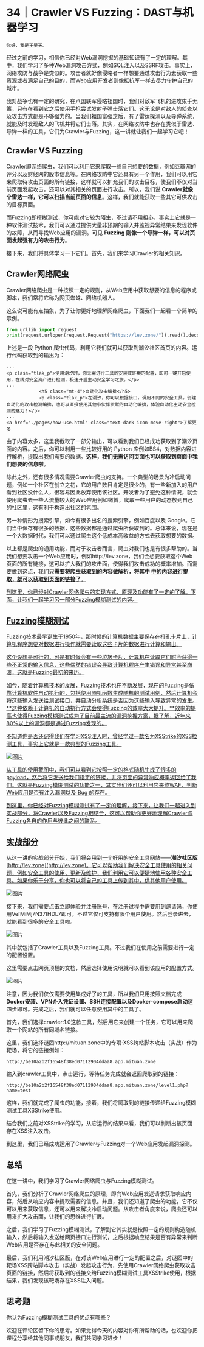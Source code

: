 # 34｜Crawler VS Fuzzing：DAST与机器学习

    你好，我是王昊天。

经过之前的学习，相信你已经对Web漏洞挖掘的基础知识有了一定的理解。其中，我们学习了多种Web漏洞攻击方式，例如SQL注入以及SSRF攻击。事实上，网络攻防与战争是类似的。攻击者就好像侵略者一样想要通过攻击行为去获取一些资源或者满足自己的目的，而Web应用开发者则像抵抗军一样去尽力守护自己的城市。

我对战争也有一定的研究，在八国联军侵略祖国时，我们对敌军飞机的进攻束手无策，只有在看到它之后使用手枪尝试发射子弹击落它们。这无论是对敌人的侦查以及攻击方式都是不够强力的。当我们祖国富强之后，有了雷达探测以及导弹系统，就能及时发现敌人的飞机并将它们击落。其实，在网络攻防中也存在类似于雷达、导弹一样的工具，它们为Crawler与Fuzzing，这一讲就让我们一起学习它吧！

## Crawler VS Fuzzing

Crawler即网络爬虫，我们可以利用它来爬取一些自己想要的数据，例如豆瓣网的评分以及财经网的股市信息等。在网络攻防中它还具有另一个作用，我们可以用它来爬取待攻击页面的所有链接，这样就可以扩充我们的攻击目标，使我们不仅对当前页面发起攻击，还可以对其相关的页面进行攻击。所以，我们说 **Crawler就像个雷达一样，它可以扫描当前页面的信息**。这样，我们就能获取一些其它可供攻击的目标页面。

而Fuzzing即模糊测试，你可能对它较为陌生，不过请不用担心，事实上它就是一种软件测试技术，我们可以通过提供大量非预期的输入并监视异常结果来发现软件的故障，从而寻找Web应用的漏洞。可见 **Fuzzing 则像一个导弹一样，可以对页面发起强有力的攻击行为**。

接下来，我们将具体学习一下它们。首先，我们来学习Crawler的相关知识。

## Crawler网络爬虫

Crawler网络爬虫是一种按照一定的规则，从Web应用中获取想要的信息的程序或脚本，我们常将它称为网页蜘蛛、网络机器人。

这么说可能有点抽象，为了让你更好地理解网络爬虫，下面我们一起看一个简单的示例。

```python
from urllib import request
print(request.urlopen(request.Request("https://lev.zone/")).read().decode("utf-8"))

```

上述是一段 Python 爬虫代码，利用它我们就可以获取到潮汐社区首页的内容。运行代码获取到的输出为：

```plain
...
<p class="tlak_p">使用潮汐时，你无需进行工具的安装或环境的配置，即可一键开启使用，在线对安全资产进行检测，极速开启主动安全学习之旅。</p>
...
            <h5 class="mt-4">自动化攻击编排</h5>
            <p class="tlak_p">在潮汐，你可以根据接口，调用不同的安全工具，创建自动化的攻击检测编排，也可以直接使用其他小伙伴贡献的自动化编排，体验自动化主动安全检测的魅力！</p>
...
<a href="./pages/how-use.html" class="text-dark icon-move-right">了解更多

```

由于内容太多，这里我截取了一部分输出，可以看到我们已经成功获取到了潮汐页面的内容。之后，你可以利用一些比较好用的 Python 库例如BS4，对数据内容进行解析，提取出我们需要的数据。**这样，我们无需访问页面也可以获取到页面中我们想要的信息啦**。

除此之外，还有很多情况需要Crawler爬虫的支持。一个典型的场景为冷启动问题，例如一个社区在创立之初，它的用户数目肯定是很少的，有一些新加入的用户看到社区没什么人，很容易因此放弃使用该社区。开发者为了避免这种情况，就会使用爬虫去一些人流量较大的Web应用例如微博，爬取一些用户的动态放到自己的社区里，这有利于构造出社区的氛围。

另一种情形为搜索引擎，如今有很多出名的搜索引擎，例如百度以及 Google。它们当中保存有很多的数据，这些数据都是通过爬虫所获取到的。总体来说，现在是一个大数据时代，我们可以通过爬虫这个低成本高收益的方式去获取想要的数据。

以上都是爬虫的通用功能，而对于攻击者而言，爬虫对我们也是有很多帮助的。当我们想要攻击一个Web应用时，例如http://lev.zone，我们会想要获取这个Web页面的所有链接，这可以扩大我们的攻击面，使得我们攻击成功的概率增加。而需要做到这点，我们**只需要将爬虫获取到的内容做解析，将其中 <a href=“xxx”> 中的内容进行提取，就可以获取到页面的链接了**。

到这里，你已经对Crawler网络爬虫的实现方式、原理及功能有了一定的了解。下面，让我们一起学习另一部分Fuzzing模糊测试的内容。

## Fuzzing模糊测试

Fuzzing技术最早诞生于1950年，那时候的计算机数据主要保存在打孔卡片上，计算机程序想要对数据进行操作就需要读取这些卡片的数据进行计算和输出。

这个设想是可行的，可是有时候会有一些垃圾卡片，计算机在读取它们时会获得一些不正常的输入信息，这些偶然的错误会导致计算机程序产生错误和异常甚至崩溃，这就是Fuzzing最初的来历。

如今，随着计算机技术的发展，Fuzzing技术也在不断发展，现在的Fuzzing是依靠计算机软件自动执行的，包括使用随机函数生成随机的测试用例，然后计算机会将这些输入发送给测试接口，并自动分析系统是否因为这些输入导致异常的发生。**这种依赖于计算机的自动执行方式会使得Fuzzing的效率大大提升。**效率的提高也使得Fuzzing模糊测试成为了目前最主流的漏洞挖掘方案，据了解，近年来80%以上的漏洞都是通过Fuzzing发现的。

不知道你是否还记得我们在学习XSS注入时，曾经学过一款名为XSStrike的XSS检测工具，事实上它就是一款典型的Fuzzing工具。

![图片](https://static001.geekbang.org/resource/image/8a/64/8a63d2258f7ca226a2edcc51d3255f64.png?wh=1111x675)

从工具的使用截图中，我们可以看到它按照一定的格式随机生成了很多的payload，然后将它发送给我们指定的链接，并将页面的异常响应概率返回给了我们。这就是Fuzzing模糊测试的功能之一，其实我们还可以利用它来绕WAF、判断Web应用是否有注入漏洞以及 Bug 的存在。

到这里，你已经对Fuzzing模糊测试有了一定的理解，接下来，让我们一起进入到实战部分，将Crawler以及Fuzzing相结合，这可以帮助你更好地理解Crawler与Fuzzing各自的作用与彼此之间的联系。

## 实战部分

从这一讲的实战部分开始，我们将会用到一个好用的安全工具网站——**潮汐社区版**[http://lev.zone](http://lev.zone)。它可以帮助我们解决安全工具使用的相关问题，例如安全工具的使用、更新及维护，我们利用它可以便捷地使用各种安全工具。如果你乐于分享，你也可以将自己的工具上传到其中，供其他用户使用。

![图片](https://static001.geekbang.org/resource/image/94/c6/9415e75ecf0c4be95d82d264c13337c6.png?wh=1120x483)

接下来，我们需要点击立即体验并注册账号，在注册过程中需要用到邀请码，你使用VefMiMj7N37tHDL7即可，不过它仅可支持有限个用户使用。然后登录进去，就能看到很多的安全工具啦。

![图片](https://static001.geekbang.org/resource/image/40/6c/40c6991ddbe70eb71b48fb8cd2baa56c.png?wh=1163x606)

其中就包括了Crawler工具以及Fuzzing工具。不过我们在使用之前需要进行一定的配置设置。

这里需要点击网页顶栏的文档，然后选择使用说明就可以看到该应用的配置方式。

![图片](https://static001.geekbang.org/resource/image/31/3e/31f941661d7yyb5e41848fc4dd62383e.png?wh=1349x596)

注意，因为我们仅仅需要使用集成好了的工具，所以我们只用按照文档完成 **Docker安装、VPN介入凭证设置、SSH连接配置以及Docker-compose启动**这四步即可。完成之后，我们就可以任意使用其中的工具了。

首先，我们选择crawler:1.0这款工具，然后用它来创建一个任务，它可以用来爬取一个网站的所有同域名链接。

这里，我们选择谜团http://mituan.zone中的专项·XSS跨站脚本攻击（实战）作为靶场，将它的链接例如：

```plain
http://be10a2b2f16548f38ed07112904ddaa8.app.mituan.zone

```

输入到crawler工具中，点击运行，等待任务完成就会返回爬取到的链接：

```plain
http://be10a2b2f16548f38ed07112904ddaa8.app.mituan.zone/level1.php?name=test

```

这样，我们就完成了爬虫的功能，接着，我们将爬取到的链接传递给Fuzzing模糊测试工具XSStrike使用。

结合我们之前对XSStrike的学习，从它运行的结果来看，我们可以判断出该页面存在XSS注入攻击。

到这里，我们已经成功运用了Crawler与Fuzzing对一个Web应用发起漏洞探测。

## 总结

在这一讲中，我们学习了Crawler网络爬虫与Fuzzing模糊测试。

首先，我们分析了Crawler网络爬虫的原理，即向Web应用发送请求获取响应内容，然后从响应内容中提取需要的信息。并且，我们还知道了爬虫的功能，它不仅可以用来获取信息，还可以用来解决冷启动问题。从攻击者角度来说，爬虫还可以用来扩大攻击面，让我们的思维进行扩展。

之后，我们学习了Fuzzing模糊测试，了解到它其实就是按照一定的规则构造随机输入，然后将输入发送给网页接口进行测试，之后根据响应结果是否有异常来判断Web应用是否存在与此相关的安全问题。

最后，我们利用潮汐社区版，在对该Web应用进行一定的配置之后，对谜团中的靶场XSS跨站脚本攻击（实战）发起攻击行为，先使用Crawler网络爬虫获取攻击页面的链接，然后将获取到的链接交给Fuzzing模糊测试工具XSStrike使用，根据结果，我们发现该靶场存在XSS注入问题。

## 思考题

你认为Fuzzing模糊测试工具的优点有哪些？

欢迎在评论区留下你的思考。如果觉得今天的内容对你有所帮助的话，也欢迎你把课程分享给其他同事或朋友，我们共同学习进步！
    